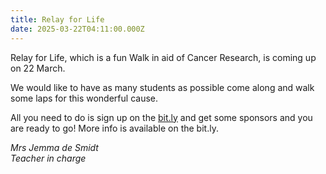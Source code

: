 ```yaml
---
title: Relay for Life
date: 2025-03-22T04:11:00.000Z
---
```

Relay for Life, which is a fun Walk in aid of Cancer Research, is coming up on 22 March.  

We would like to have as many students as possible come along and walk some laps for this wonderful cause.  

All you need to do is sign up on the [bit.ly](https://docs.google.com/forms/d/1m_5HP0Db6F93C1LI0Loe9zC-QNtA3VEaykewqshW4_U/viewform?edit_requested=true) and get some sponsors and you are ready to go! More info is available on the bit.ly.

*Mrs Jemma de Smidt  
Teacher in charge*
